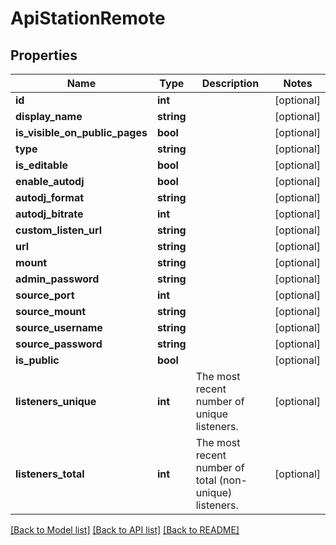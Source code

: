 # ApiStationRemote

## Properties
Name | Type | Description | Notes
------------ | ------------- | ------------- | -------------
**id** | **int** |  | [optional] 
**display_name** | **string** |  | [optional] 
**is_visible_on_public_pages** | **bool** |  | [optional] 
**type** | **string** |  | [optional] 
**is_editable** | **bool** |  | [optional] 
**enable_autodj** | **bool** |  | [optional] 
**autodj_format** | **string** |  | [optional] 
**autodj_bitrate** | **int** |  | [optional] 
**custom_listen_url** | **string** |  | [optional] 
**url** | **string** |  | [optional] 
**mount** | **string** |  | [optional] 
**admin_password** | **string** |  | [optional] 
**source_port** | **int** |  | [optional] 
**source_mount** | **string** |  | [optional] 
**source_username** | **string** |  | [optional] 
**source_password** | **string** |  | [optional] 
**is_public** | **bool** |  | [optional] 
**listeners_unique** | **int** | The most recent number of unique listeners. | [optional] 
**listeners_total** | **int** | The most recent number of total (non-unique) listeners. | [optional] 

[[Back to Model list]](../../README.md#documentation-for-models) [[Back to API list]](../../README.md#documentation-for-api-endpoints) [[Back to README]](../../README.md)

